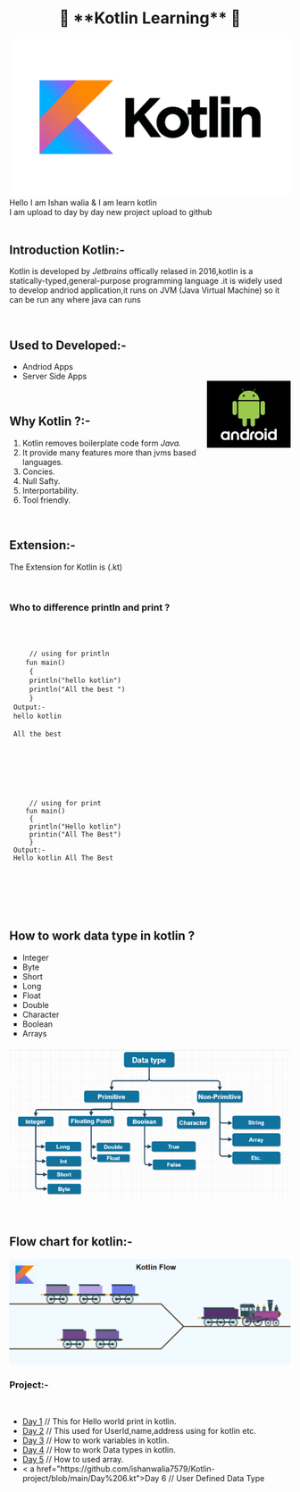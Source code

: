 <html>
<head>
</head>
 <body>
<h1 align="center">🚀 **Kotlin Learning** 🚀</h1>
<img src="kotlin.png">
 Hello I am Ishan walia & I am learn kotlin <br>
 I am upload to day by day new project  upload to github  <br><br>
  <h2>Introduction Kotlin:-</h2>
<p>Kotlin is developed by <em>Jetbrains</em> offically relased in 2016,kotlin is a statically-typed,general-purpose programming language .it is widely used to develop andriod application,it runs on JVM (Java Virtual Machine) so it can be run any where java can runs</p><br>
<h2>Used to Developed:-</h2>
  <p><ul type="1">
   <li>Andriod Apps</li>
   <li>Server Side Apps</li>
   <img src="andriod.jpg" align="right" height="120px" width="150px">
  </ul>
 </p>
<br>
<h2>Why Kotlin ?:-</h2>
<ol type="1">
 <li>Kotlin removes boilerplate code form <em>Java.</em></li>
 <li>It provide many features more than jvms based languages.</li>
 <li>Concies.</li>
 <li>Null Safty.</li>
 <li>Interportability.</li>
 <li>Tool friendly.</li>
</ol>
  <br>
  <h2> Extension:-</h2>
<p>The Extension for Kotlin is (.kt)</p>
  
<br>
  <h3>Who to difference println and print ?</h3>
  <p>
   <code>
    <pre>
     // using for println
    fun main()
     {
     println("hello kotlin")
     println("All the best ")
     } 
 Output:-
 hello kotlin<br>
 All the best
    </pre>
   </code>
<br>
   <code>
    <pre>
     // using for print
    fun main()
     {
     println("Hello kotlin")
     printin("All The Best")
     }
 Output:-
 Hello kotlin All The Best
    </pre>
   </code>
  </p>
  <br>
<h2>How to work data type in kotlin ?</h2>
<ul type="square">
 <li>Integer</li>
 <li>Byte</li>
 <li>Short</li>
 <li>Long</li>
 <li>Float</li>
 <li>Double</li>
 <li>Character</li>
 <li>Boolean</li>
 <li>Arrays</li>
</ul>
<p align="center"><img src="data types.png"></p>
  <br>
  <h2>Flow chart for kotlin:-</h2>
  <img src="flow chart.png">
  <br>
 <h3>Project:-</h3><br>
 <ul>
  
 <li><a href="https://github.com/ishanwalia7579/Kotlin-project/blob/main/Day%201.kt">Day 1</a>  // This for Hello world print in kotlin.</li>
  <li><a href="https://github.com/ishanwalia7579/Kotlin-project/blob/main/Day%202.kt">Day 2</a> // This used for UserId,name,address using for kotlin etc. </li>
  <li><a href="https://github.com/ishanwalia7579/Kotlin-project/blob/main/Day%203.kt">Day 3</a> // How to work variables in kotlin. </li>
  <li><a href="https://github.com/ishanwalia7579/Kotlin-project/blob/main/Day%204.kt">Day 4</a> // How to work Data types in kotlin. </li>
  <li><a href="https://github.com/ishanwalia7579/Kotlin-project/blob/main/Day%205.kt">Day 5</a> // How to used array. </li>
  <li>< a href="https://github.com/ishanwalia7579/Kotlin-project/blob/main/Day%206.kt">Day 6</a> // User Defined Data Type</li>
 </ul>
<br>
<br>
<br>
  <br>
  
 </body>
</html>
 
